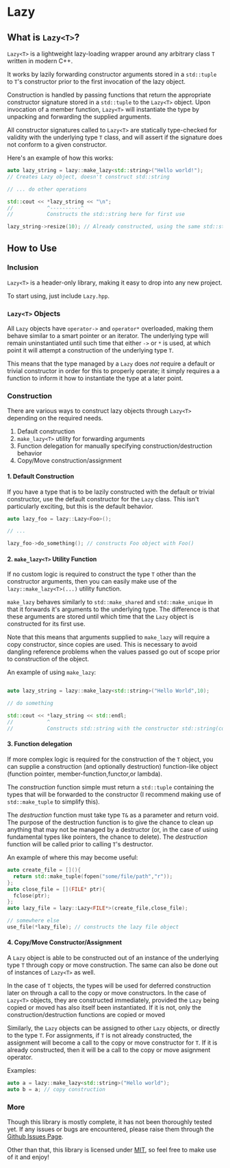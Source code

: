 # Lazy<T>

## What is `Lazy<T>`?

`Lazy<T>` is a lightweight lazy-loading wrapper around any arbitrary class `T` written in modern C++. 

It works by lazily forwarding constructor arguments stored in a `std::tuple` to `T`'s constructor prior 
to the first invocation of the lazy object. 

Construction is handled by passing functions that return the appropriate constructor signature stored in a `std::tuple` to the `Lazy<T>` object. Upon invocation of a member function, `Lazy<T>` will instantiate the type by unpacking and forwarding the supplied arguments.

All constructor signatures called to `Lazy<T>` are statically type-checked for validity with the underlying 
type `T` class, and will assert if the signature does not conform to a given constructor.

Here's an example of how this works:
```c++
auto lazy_string = lazy::make_lazy<std::string>("Hello world!");
// Creates Lazy object, doesn't construct std::string

// ... do other operations

std::cout << *lazy_string << "\n"; 
//           ^----------^
//           Constructs the std::string here for first use

lazy_string->resize(10); // Already constructed, using the same std::string
```

## How to Use

### Inclusion

`Lazy<T>` is a header-only library, making it easy to drop into any new project. 

To start using, just include `Lazy.hpp`.

### `Lazy<T>` Objects

All `Lazy` objects have `operator->` and `operator*` overloaded, making them behave similar to a smart pointer or an iterator. The underlying type will remain uninstantiated until such time that either `->` or `*` is used, at which point it will attempt a construction of the underlying type `T`.

This means that the type managed by a `Lazy` does _not_ require a default or trivial constructor in order for this to properly operate; it simply requires a a function to inform it how to instantiate the type at a later point.

### Construction

There are various ways to construct lazy objects through `Lazy<T>` depending on the required needs. 

1. Default construction
2. `make_lazy<T>` utility for forwarding arguments
3. Function delegation for manually specifying construction/destruction behavior
4. Copy/Move construction/assignment

#### 1. Default Construction

If you have a type that is to be lazily constructed with the default or trivial constructor, use the default constructor for the `Lazy` class. This isn't particularly exciting, but this is the default behavior.

```c++
auto lazy_foo = lazy::Lazy<Foo>();

// ...

lazy_foo->do_something(); // constructs Foo object with Foo()
```

#### 2. `make_lazy<T>` Utility Function

If no custom logic is required to construct the type `T` other than the constructor arguments, then you can easily make use of the `lazy::make_lazy<T>(...)` utility function. 

`make_lazy` behaves similarly to `std::make_shared` and `std::make_unique` in that it forwards it's arguments to the underlying type. The difference is that these arguments are stored until which time that the `Lazy` object is constructed for its first use.

Note that this means that arguments supplied to `make_lazy` will require a copy constructor, since copies are used. This is necessary to avoid dangling reference problems when the values passed go out of scope prior to construction of the object.

An example of using `make_lazy`:
```c++

auto lazy_string = lazy::make_lazy<std::string>("Hello World",10);

// do something

std::cout << *lazy_string << std::endl; 
//           ^
//           Constructs std::string with the constructor std::string(const char*, size_t)
```

#### 3. Function delegation

If more complex logic is required for the construction of the `T` object, you can supplie a construction (and optionally destruction) function-like object (function pointer, member-function,functor,or lambda).

The _construction_ function simple must return a `std::tuple` containing the types that will be forwarded to the constructor (I recommend making use of `std::make_tuple` to simplify this). 

The _destruction_ function must take type `T&` as a parameter and return void. The purpose of the destruction function is to give the chance to clean up anything that may not be managed by a destructor (or, in the case of using fundamental types like pointers, the chance to delete). The _destruction_ function will be called prior to calling `T`'s destructor.

An example of where this may become useful:
```c++
auto create_file = [](){
  return std::make_tuple(fopen("some/file/path","r"));
};
auto close_file = [](FILE* ptr){
  fclose(ptr);
};
auto lazy_file = lazy::Lazy<FILE*>(create_file,close_file);

// somewhere else
use_file(*lazy_file); // constructs the lazy file object
```
#### 4. Copy/Move Constructor/Assignment

A `Lazy` object is able to be constructed out of an instance of the underlying type `T` through copy or move construction. The same can also be done out of instances of `Lazy<T>` as well.

In the case of `T` objects, the types will be used for deferred construction later on through a call to the copy or move constructors.
In the case of `Lazy<T>` objects, they are constructed immediately, provided the `Lazy` being copied or moved has also itself been instantiated. If it is not, only the construction/destruction functions are copied or moved

Similarly, the `Lazy` objects can be assigned to other `Lazy` objects, or directly to the type `T`. 
For assignments, if `T` is not already constructed, the assignment will become a call to the copy or move constructor for `T`. If it is already constructed, then it will be a call to the copy or move asignment operator.

Examples:
```c++
auto a = lazy::make_lazy<std::string>("Hello world");
auto b = a; // copy construction
```

### More

Though this library is mostly complete, it has not been thoroughly tested yet.
If any issues or bugs are encountered, please raise them through the [Github Issues Page](https://github.com/bitwizeshift/Lazy/issues). 

Other than that, this library is licensed under [MIT](LICENSE.md), so feel free to make use of it and enjoy!